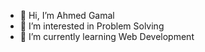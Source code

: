- 👋 Hi, I’m Ahmed Gamal
- 👀 I’m interested in Problem Solving
- 🌱 I’m currently learning Web Development

<!---
Ahmed-517/Ahmed-517 is a ✨ special ✨ repository because its `README.md` (this file) appears on your GitHub profile.
You can click the Preview link to take a look at your changes.
--->
